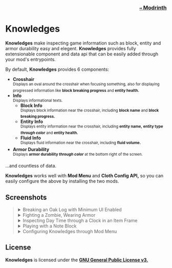 ### <p align=right>[`→` Modrinth](https://modrinth.com/mod/knowledges)</p>

# Knowledges

**Knowledges** make inspecting game information such as block, entity and armor durability easy and elegent. **Knowledges** provides fully extensionable component and data api that can be easily added through your mod's entrypoints.

By default, **Knowledges** provides 6 components:

- **Crosshair**  
  <sup>Displays an oval around the crosshair when focusing something, also for displaying progressed information like **block breaking progress** and **entity health.**</sup>
- **Info**  
  <sup>Displays informational texts.</sup>
  - **Block Info**  
    <sup>Displays block information near the crosshair, including **block name** and **block breaking progress.**</sup>
  - **Entity Info**  
    <sup>Displays entity information near the crosshair, including **entity name,** **entity type *through color*** and **entity health.**</sup>
  - **Fluid Info**  
    <sup>Displays fluid information near the crosshair, including **fluid volume.**</sup>
- **Armor Durability**  
  <sup>Displays **armor durability *through color*** at the bottom right of the screen.</sup>

...and countless of data.

**Knowledges** works well with **Mod Menu** and **Cloth Config API,** so you can easily configure the above by installing the two mods.

## Screenshots

<blockquote>
  <details>
    <summary>
      Breaking an Oak Log with Minimum UI Enabled
    </summary>
    <img src="https://github.com/KrLite/Mod.Knowledges/blob/artwork/content/oak_log.png">
  </details>
  
  <details>
    <summary>
      Fighting a Zombie, Wearing Armor
    </summary>
    <img src="https://github.com/KrLite/Mod.Knowledges/blob/artwork/content/zombie.png">
  </details>
  
  <details>
    <summary>
      Inspecting Day Time through a Clock in an Item Frame
    </summary>
    <img src="https://github.com/KrLite/Mod.Knowledges/blob/artwork/content/clock.png">
  </details>
  
  <details>
    <summary>
      Playing with a Note Block
    </summary>
    <img src="https://github.com/KrLite/Mod.Knowledges/blob/artwork/content/note_block.png">
  </details>
  
  <details>
    <summary>
      Configuring Knowledges through Mod Menu
    </summary>
    <img src="https://github.com/KrLite/Mod.Knowledges/blob/artwork/content/config_screen.png">
  </details>
</blockquote>

## License

**Knowledges** is licensed under the **[GNU General Public License v3.](LICENSE)**
